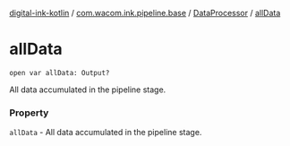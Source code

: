 [digital-ink-kotlin](../../index.md) / [com.wacom.ink.pipeline.base](../index.md) / [DataProcessor](index.md) / [allData](./all-data.md)

# allData

`open var allData: Output?`

All data accumulated in the pipeline stage.

### Property

`allData` - All data accumulated in the pipeline stage.